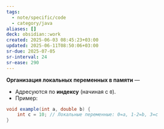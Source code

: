 ```yaml
---
tags:
  - note/specific/code
  - category/java
aliases: []
deck: obsidian::work
created: 2025-06-03 08:45:23+03:00
updated: 2025-06-11T08:50:06+03:00
sr-due: 2025-07-05
sr-interval: 24
sr-ease: 290
---
```


**Организация локальных переменных в памяти**
—
- Адресуются по **индексу** (начиная с `0`).
- Пример:

```java
void example(int a, double b) {
	int c = 10; // Локальные переменные: 0=a, 1-2=b, 3=c
}
```
